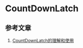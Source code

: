 # CountDownLatch

## 参考文章

1. [CountDownLatch的理解和使用](https://www.cnblogs.com/Lee_xy_z/p/10470181.html)